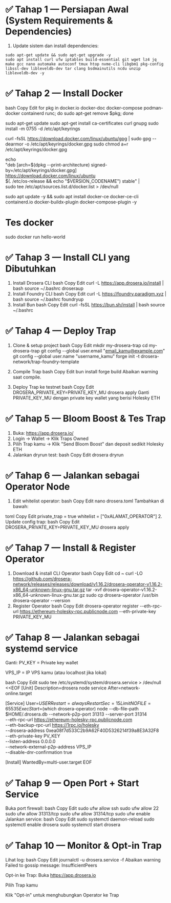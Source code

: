 # ✅ Tahap 1 — Persiapan Awal (System Requirements & Dependencies)
1. Update sistem dan install dependencies:
```
sudo apt-get update && sudo apt-get upgrade -y
sudo apt install curl ufw iptables build-essential git wget lz4 jq make gcc nano automake autoconf tmux htop nvme-cli libgbm1 pkg-config libssl-dev libleveldb-dev tar clang bsdmainutils ncdu unzip libleveldb-dev -y
```
# ✅ Tahap 2 — Install Docker
bash
Copy
Edit
for pkg in docker.io docker-doc docker-compose podman-docker containerd runc; do sudo apt-get remove $pkg; done

sudo apt-get update
sudo apt-get install ca-certificates curl gnupg
sudo install -m 0755 -d /etc/apt/keyrings

curl -fsSL https://download.docker.com/linux/ubuntu/gpg | sudo gpg --dearmor -o /etc/apt/keyrings/docker.gpg
sudo chmod a+r /etc/apt/keyrings/docker.gpg

echo \
  "deb [arch=$(dpkg --print-architecture) signed-by=/etc/apt/keyrings/docker.gpg] https://download.docker.com/linux/ubuntu \
  $(. /etc/os-release && echo "$VERSION_CODENAME") stable" | \
  sudo tee /etc/apt/sources.list.d/docker.list > /dev/null

sudo apt update -y && sudo apt install docker-ce docker-ce-cli containerd.io docker-buildx-plugin docker-compose-plugin -y

# Tes docker
sudo docker run hello-world
# ✅ Tahap 3 — Install CLI yang Dibutuhkan
1. Install Drosera CLI
bash
Copy
Edit
curl -L https://app.drosera.io/install | bash
source ~/.bashrc
droseraup
2. Install Foundry CLI
bash
Copy
Edit
curl -L https://foundry.paradigm.xyz | bash
source ~/.bashrc
foundryup
3. Install Bun
bash
Copy
Edit
curl -fsSL https://bun.sh/install | bash
source ~/.bashrc
# ✅ Tahap 4 — Deploy Trap
1. Clone & setup project
bash
Copy
Edit
mkdir my-drosera-trap
cd my-drosera-trap
git config --global user.email "email_kamu@example.com"
git config --global user.name "username_kamu"
forge init -t drosera-network/trap-foundry-template
2. Compile Trap
bash
Copy
Edit
bun install
forge build
Abaikan warning saat compile.

3. Deploy Trap ke testnet
bash
Copy
Edit
DROSERA_PRIVATE_KEY=PRIVATE_KEY_MU drosera apply
Ganti PRIVATE_KEY_MU dengan private key wallet yang berisi Holesky ETH

# ✅ Tahap 5 — Bloom Boost & Tes Trap
1. Buka: https://app.drosera.io/
2. Login → Wallet → Klik Traps Owned
3. Pilih Trap kamu → Klik "Send Bloom Boost" dan deposit sedikit Holesky ETH
4. Jalankan dryrun test:
bash
Copy
Edit
drosera dryrun
# ✅ Tahap 6 — Jalankan sebagai Operator Node
1. Edit whitelist operator:
bash
Copy
Edit
nano drosera.toml
Tambahkan di bawah:

toml
Copy
Edit
private_trap = true
whitelist = ["0xALAMAT_OPERATOR"]
2. Update config trap:
bash
Copy
Edit
DROSERA_PRIVATE_KEY=PRIVATE_KEY_MU drosera apply
# ✅ Tahap 7 — Install & Register Operator
1. Download & install CLI Operator
bash
Copy
Edit
cd ~
curl -LO https://github.com/drosera-network/releases/releases/download/v1.16.2/drosera-operator-v1.16.2-x86_64-unknown-linux-gnu.tar.gz
tar -xvf drosera-operator-v1.16.2-x86_64-unknown-linux-gnu.tar.gz
sudo cp drosera-operator /usr/bin
drosera-operator --version
2. Register Operator
bash
Copy
Edit
drosera-operator register --eth-rpc-url https://ethereum-holesky-rpc.publicnode.com --eth-private-key PRIVATE_KEY_MU
# ✅ Tahap 8 — Jalankan sebagai systemd service
Ganti:
PV_KEY = Private key wallet

VPS_IP = IP VPS kamu (atau localhost jika lokal)

bash
Copy
Edit
sudo tee /etc/systemd/system/drosera.service > /dev/null <<EOF
[Unit]
Description=drosera node service
After=network-online.target

[Service]
User=$USER
Restart=always
RestartSec=15
LimitNOFILE=65535
ExecStart=$(which drosera-operator) node --db-file-path $HOME/.drosera.db --network-p2p-port 31313 --server-port 31314 \
    --eth-rpc-url https://ethereum-holesky-rpc.publicnode.com \
    --eth-backup-rpc-url https://1rpc.io/holesky \
    --drosera-address 0xea08f7d533C2b9A62F40D5326214f39a8E3A32F8 \
    --eth-private-key PV_KEY \
    --listen-address 0.0.0.0 \
    --network-external-p2p-address VPS_IP \
    --disable-dnr-confirmation true

[Install]
WantedBy=multi-user.target
EOF
# ✅ Tahap 9 — Open Port + Start Service
Buka port firewall:
bash
Copy
Edit
sudo ufw allow ssh
sudo ufw allow 22
sudo ufw allow 31313/tcp
sudo ufw allow 31314/tcp
sudo ufw enable
Jalankan service:
bash
Copy
Edit
sudo systemctl daemon-reload
sudo systemctl enable drosera
sudo systemctl start drosera
# ✅ Tahap 10 — Monitor & Opt-in Trap
Lihat log:
bash
Copy
Edit
journalctl -u drosera.service -f
Abaikan warning Failed to gossip message: InsufficientPeers

Opt-in ke Trap:
Buka https://app.drosera.io

Pilih Trap kamu

Klik "Opt-in" untuk menghubungkan Operator ke Trap

